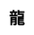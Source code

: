 ---
title: 龍
layout: zodiac/single
description: 生肖信息 - 龍.
js: ["js/luck/constellation/single.js"]
css: ["css/luck/constellation/single.css"]
---